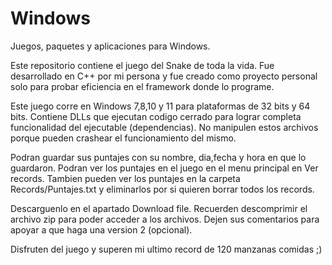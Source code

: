 # Windows
Juegos, paquetes y aplicaciones para Windows.

Este repositorio contiene el juego del Snake de toda la vida. Fue desarrollado 
en C++ por mi persona y fue creado como proyecto personal solo para probar eficiencia en el framework 
donde lo programe. 

Este juego corre en Windows 7,8,10 y 11 para plataformas de 32 bits y 64 bits. Contiene DLLs que ejecutan 
codigo cerrado para lograr completa funcionalidad del ejecutable (dependencias). No manipulen estos archivos
porque pueden crashear el funcionamiento del mismo.

Podran guardar sus puntajes con su nombre, dia,fecha y hora en que lo guardaron. Podran ver los puntajes en el juego 
en el menu principal en Ver records. Tambien pueden ver los puntajes en la carpeta Records/Puntajes.txt y eliminarlos 
por si quieren borrar todos los records.

Descarguenlo en el apartado Download file. Recuerden descomprimir el archivo zip para poder acceder a los archivos.
Dejen sus comentarios para apoyar a que haga una version 2 (opcional).

Disfruten del juego y superen mi ultimo record de 120 manzanas comidas ;)
